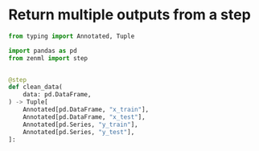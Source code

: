 # Return multiple outputs from a step

```python
from typing import Annotated, Tuple

import pandas as pd
from zenml import step


@step
def clean_data(
    data: pd.DataFrame,
) -> Tuple[
    Annotated[pd.DataFrame, "x_train"],
    Annotated[pd.DataFrame, "x_test"],
    Annotated[pd.Series, "y_train"],
    Annotated[pd.Series, "y_test"],
]:
```
